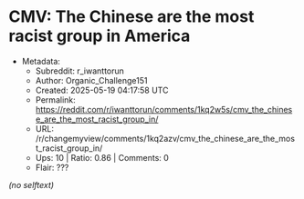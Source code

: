 # CMV: The Chinese are the most racist group in America

- Metadata:
  - Subreddit: r_iwanttorun
  - Author: Organic_Challenge151
  - Created: 2025-05-19 04:17:58 UTC
  - Permalink: https://reddit.com/r/iwanttorun/comments/1kq2w5s/cmv_the_chinese_are_the_most_racist_group_in/
  - URL: /r/changemyview/comments/1kq2azv/cmv_the_chinese_are_the_most_racist_group_in/
  - Ups: 10 | Ratio: 0.86 | Comments: 0
  - Flair: ???

_(no selftext)_
